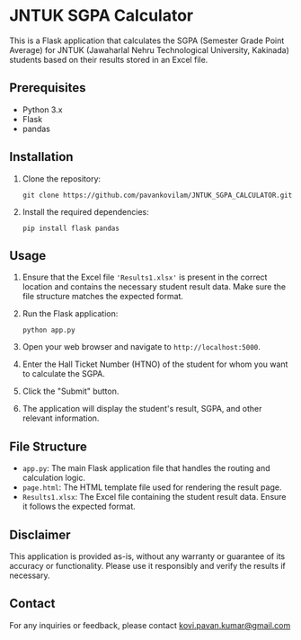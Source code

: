 
# JNTUK SGPA Calculator

This is a Flask application that calculates the SGPA (Semester Grade Point Average) for JNTUK (Jawaharlal Nehru Technological University, Kakinada) students based on their results stored in an Excel file.

## Prerequisites

- Python 3.x
- Flask
- pandas

## Installation

1. Clone the repository:
   ```shell
   git clone https://github.com/pavankovilam/JNTUK_SGPA_CALCULATOR.git
   ```

2. Install the required dependencies:
   ```shell
   pip install flask pandas
   ```

## Usage

1. Ensure that the Excel file `'Results1.xlsx'` is present in the correct location and contains the necessary student result data. Make sure the file structure matches the expected format.

2. Run the Flask application:
   ```shell
   python app.py
   ```

3. Open your web browser and navigate to `http://localhost:5000`.

4. Enter the Hall Ticket Number (HTNO) of the student for whom you want to calculate the SGPA.

5. Click the "Submit" button.

6. The application will display the student's result, SGPA, and other relevant information.

## File Structure

- `app.py`: The main Flask application file that handles the routing and calculation logic.
- `page.html`: The HTML template file used for rendering the result page.
- `Results1.xlsx`: The Excel file containing the student result data. Ensure it follows the expected format.




## Disclaimer

This application is provided as-is, without any warranty or guarantee of its accuracy or functionality. Please use it responsibly and verify the results if necessary.

## Contact

For any inquiries or feedback, please contact kovi.pavan.kumar@gmail.com
